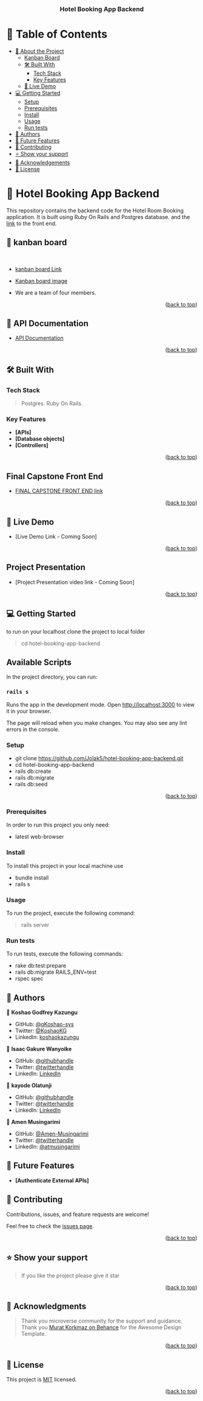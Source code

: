 <a name="readme-top"></a>

<div align="center">

  <h3><b>Hotel Booking App Backend</b></h3>

</div>

# 📗 Table of Contents

- [📖 About the Project](#about-project)
  - [Kanban Board](#kanban-board)
  - [🛠 Built With](#built-with)
    - [Tech Stack](#tech-stack)
    - [Key Features](#key-features)
  - [🚀 Live Demo](#live-demo)
- [💻 Getting Started](#getting-started)
  - [Setup](#setup)
  - [Prerequisites](#prerequisites)
  - [Install](#install)
  - [Usage](#usage)
  - [Run tests](#Run-tests)
- [👥 Authors](#authors)
- [🔭 Future Features](#future-features)
- [🤝 Contributing](#contributing)
- [⭐️ Show your support](#support)
- [🙏 Acknowledgements](#acknowledgements)
- [📝 License](#license)

# 📖 Hotel Booking App Backend <a name="about-project"></a>

This repository contains the backend code for the Hotel Room Booking application. It is built using Ruby On Rails and Postgres database. and the [link](https://github.com/Jolak5/hotel-booking-app-frontend) to the front end.

## 🚀 kanban board <a name="kanban-board"></a>

<div > 
 
  <br/>

- [kanban board Link](https://github.com/users/Jolak5/projects/2)

- [Kanban board image](https://user-images.githubusercontent.com/54578700/253525520-10eb1d1b-0435-414d-a791-2e3f259a51ab.png)

- We are a team of four members.

<p align="right">(<a href="#readme-top">back to top</a>)</p>

## 🚀 API Documentation <a name="app-doc"></a>

- [API Documentation](./swagger/v1/ApiDocumentation.json)

<p align="right">(<a href="#readme-top">back to top</a>)</p>

## 🛠 Built With <a name="built-with"> </a>

### Tech Stack <a name="tech-stack"></a>

> Postgres.
> Ruby On Rails.

### Key Features <a name="key-features"></a>

- **[APIs]**
- **[Database objects]**
- **[Controllers]**

<p align="right">(<a href="#readme-top">back to top</a>)</p>

## Final Capstone Front End <a name="final-capstone-front-end"></a>

- [ FINAL CAPSTONE FRONT END link](https://github.com/Jolak5/hotel-booking-app-frontend)

<p align="right">(<a href="#readme-top">back to top</a>)</p>

## 🚀 Live Demo <a name="live-demo"></a>

- [Live Demo Link - Coming Soon]

<p align="right">(<a href="#readme-top">back to top</a>)</p>

## Project Presentation <a name="project-presentation"></a>

- [Project Presentation video link - Coming Soon]

<p align="right">(<a href="#readme-top">back to top</a>)</p>

## 💻 Getting Started <a name="getting-started"></a>

to run on your localhost clone the project to local folder

> cd hotel-booking-app-backend

## Available Scripts

In the project directory, you can run:

### `rails s`

Runs the app in the development mode.
Open [http://localhost:3000](http://localhost:3000) to view it in your browser.

The page will reload when you make changes.
You may also see any lint errors in the console.

### Setup

- git clone https://github.com/Jolak5/hotel-booking-app-backend.git
- cd hotel-booking-app-backend
- rails db:create
- rails db:migrate
- rails db:seed

<p align="right">(<a href="#readme-top">back to top</a>)</p>

### Prerequisites

In order to run this project you only need:

- latest web-browser

### Install

To install this project in your local machine use

- bundle install
- rails s

### Usage

To run the project, execute the following command:

> rails server

### Run tests

 To run tests, execute the following commands:

- rake db:test:prepare
- rails db:migrate RAILS_ENV=test
- rspec spec

## 👥 Authors <a name="authors"></a>

👤 **Koshao Godfrey Kazungu**

- GitHub: [@gKoshao-sys](https://github.com/Koshao-sys/)
- Twitter: [@KoshaoKG](https://twitter.com/KoshaoKG)
- LinkedIn: [koshaokazungu](https://www.linkedin.com/in/koshaokazungu/)

👤 **Isaac Gakure Wanyoike**

- GitHub: [@githubhandle](https://github.com/gaks1)
- Twitter: [@twitterhandle](https://twitter.com/bopplov)
- LinkedIn: [LinkedIn](https://www.linkedin.com/in/isaac-wanyoike-1841a8172/)

👤 **kayode Olatunji**

- GitHub: [@githubhandle](https://github.com/Jolak5)
- Twitter: [@twitterhandle](https://twitter.com/I_amBabakay)
- LinkedIn: [LinkedIn](https://www.linkedin.com/in/olatunji-kayode/)

👤 **Amen Musingarimi**

- GitHub: [@Amen-Musingarimi](https://github.com/Amen-Musingarimi)
- Twitter: [@twitterhandle](https://twitter.com/MusingarimiT)
- LinkedIn: [@atmusingarimi](https://www.linkedin.com/in/atmusingarimi/)

## 🔭 Future Features <a name="future-features"></a>

- **[Authenticate External APIs]**

## 🤝 Contributing <a name="contributing"></a>

Contributions, issues, and feature requests are welcome!

Feel free to check the [issues page](https://github.com/Jolak5/hotel-booking-app-backend/issues).

<p align="right">(<a href="#readme-top">back to top</a>)</p>

## ⭐️ Show your support <a name="support"></a>

> If you like the project please give it star

<p align="right">(<a href="#readme-top">back to top</a>)</p>

## 🙏 Acknowledgments <a name="acknowledgements"></a>

> Thank you microverse community for the support and guidance.
> Thank you [Murat Korkmaz on Behance](https://www.behance.net/gallery/31579789/Ballhead-App-%28Free-PSDs%29) for the Awesome Design Template.

<p align="right">(<a href="#readme-top">back to top</a>)</p>

## 📝 License <a name="license"></a>

This project is [MIT](./LICENSE) licensed.

<p align="right">(<a href="#readme-top">back to top</a>)</p>
